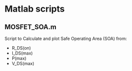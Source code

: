 # Matlab scripts
## MOSFET_SOA.m
Script to Calculate and plot Safe Operating Area (SOA) from:
- R_DS(on)
- I_DS(max)
- P(max)
- V_DS(max)
